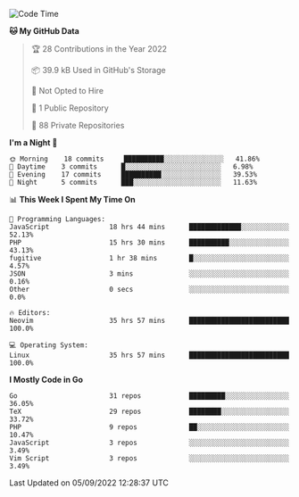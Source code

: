 
<!--START_SECTION:waka-->
![Code Time](http://img.shields.io/badge/Code%20Time-2%2C511%20hrs%2040%20mins-blue)

**🐱 My GitHub Data** 

> 🏆 28 Contributions in the Year 2022
 > 
> 📦 39.9 kB Used in GitHub's Storage 
 > 
> 🚫 Not Opted to Hire
 > 
> 📜 1 Public Repository 
 > 
> 🔑 88 Private Repositories  
 > 
**I'm a Night 🦉** 

```text
🌞 Morning    18 commits     ██████████░░░░░░░░░░░░░░░   41.86% 
🌆 Daytime    3 commits      █░░░░░░░░░░░░░░░░░░░░░░░░   6.98% 
🌃 Evening    17 commits     ██████████░░░░░░░░░░░░░░░   39.53% 
🌙 Night      5 commits      ███░░░░░░░░░░░░░░░░░░░░░░   11.63%

```


📊 **This Week I Spent My Time On** 

```text
💬 Programming Languages: 
JavaScript               18 hrs 44 mins      █████████████░░░░░░░░░░░░   52.13% 
PHP                      15 hrs 30 mins      ██████████░░░░░░░░░░░░░░░   43.13% 
fugitive                 1 hr 38 mins        █░░░░░░░░░░░░░░░░░░░░░░░░   4.57% 
JSON                     3 mins              ░░░░░░░░░░░░░░░░░░░░░░░░░   0.16% 
Other                    0 secs              ░░░░░░░░░░░░░░░░░░░░░░░░░   0.0%

🔥 Editors: 
Neovim                   35 hrs 57 mins      █████████████████████████   100.0%

💻 Operating System: 
Linux                    35 hrs 57 mins      █████████████████████████   100.0%

```

**I Mostly Code in Go** 

```text
Go                       31 repos            █████████░░░░░░░░░░░░░░░░   36.05% 
TeX                      29 repos            ████████░░░░░░░░░░░░░░░░░   33.72% 
PHP                      9 repos             ██░░░░░░░░░░░░░░░░░░░░░░░   10.47% 
JavaScript               3 repos             ░░░░░░░░░░░░░░░░░░░░░░░░░   3.49% 
Vim Script               3 repos             ░░░░░░░░░░░░░░░░░░░░░░░░░   3.49%

```



 Last Updated on 05/09/2022 12:28:37 UTC
<!--END_SECTION:waka-->
